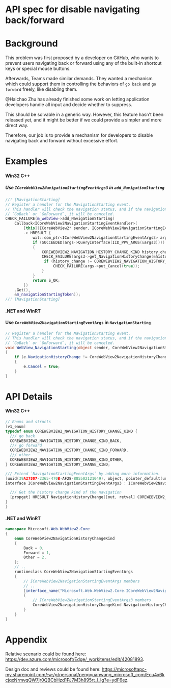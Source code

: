 # API spec for disable navigating back/forward

# Background
This problem was first proposed by a developer on GitHub, who wants to prevent users navigating back or forward using any of the built-in shortcut keys or special mouse buttons.

Afterwards, Teams made similar demands. They wanted a mechanism which could support them in controlling the behaviors of `go back` and `go forward` freely, like disabling them.

@Haichao Zhu has already finished some work on letting application developers handle all input and decide whether to suppress. 

This should be solvable in a generic way. However, this feature hasn’t been released yet, and it might be better if we could provide a simpler and more direct way. 

Therefore, our job is to provide a mechanism for developers to disable navigating back and forward without excessive effort.


# Examples
#### Win32 C++

##### Use `ICoreWebView2NavigationStartingEventArgs3` in `add_NavigationStarting`

```c++
//! [NavigationStarting]
// Register a handler for the NavigationStarting event.
// This handler will check the navigation status, and if the navigation is
// `GoBack` or `GoForward`, it will be canceled.
CHECK_FAILURE(m_webView->add_NavigationStarting(
    Callback<ICoreWebView2NavigationStartingEventHandler>(
        [this](ICoreWebView2* sender, ICoreWebView2NavigationStartingEventArgs* args)
        -> HRESULT {
            wil::com_ptr<ICoreWebView2NavigationStartingEventArgs3> args3;
            if (SUCCEEDED(args->QueryInterface(IID_PPV_ARGS(&args3))))
            {
                COREWEBVIEW2_NAVIGATION_HISTORY_CHANGE_KIND history_change = COREWEBVIEW2_NAVIGATION_HISTORY_CHANGE_KIND_OTHER;
                CHECK_FAILURE(args3->get_NavigationHistoryChange(&history_change));
                 if (history_change != COREWEBVIEW2_NAVIGATION_HISTORY_CHANGE_KIND_OTHER) {
                     CHECK_FAILURE(args->put_Cancel(true));
                }
            }
            return S_OK;
        })
    .Get(),
    &m_navigationStartingToken));
//! [NavigationStarting]
```

#### .NET and WinRT

#### Use `CoreWebView2NavigationStartingEventArgs` in `NavigationStarting`

```c#
// Register a handler for the NavigationStarting event.
// This handler will check the navigation status, and if the navigation is
// `GoBack` or `GoForward`, it will be canceled.
void WebView_NavigationStarting(object sender, CoreWebView2NavigationStartingEventArgs e)
{
    if (e.NavigationHistoryChange != CoreWebView2NavigationHistoryChangeKind.Other)
    {
        e.Cancel = true;
    }
}
```

# API Details
#### Win32 C++

```c++
// Enums and structs
[v1_enum]
typedef enum COREWEBVIEW2_NAVIGATION_HISTORY_CHANGE_KIND {
  /// go back
  COREWEBVIEW2_NAVIGATION_HISTORY_CHANGE_KIND_BACK,
  /// go forward
  COREWEBVIEW2_NAVIGATION_HISTORY_CHANGE_KIND_FORWARD,
  /// other
  COREWEBVIEW2_NAVIGATION_HISTORY_CHANGE_KIND_OTHER,
} COREWEBVIEW2_NAVIGATION_HISTORY_CHANGE_KIND;

/// Extend `NavigationStartingEventArgs` by adding more information.
[uuid(39A27807-2365-470B-AF28-885502121049), object, pointer_default(unique)]
interface ICoreWebView2NavigationStartingEventArgs3 : ICoreWebView2NavigationStartingEventArgs2 {

  /// Get the history change kind of the navigation
  [propget] HRESULT NavigationHistoryChange([out, retval] COREWEBVIEW2_NAVIGATION_HISTORY_CHANGE_KIND* history_change);
}
}
```

#### .NET and WinRT

```c# (but really MIDL3)
namespace Microsoft.Web.WebView2.Core
{
    enum CoreWebView2NavigationHistoryChangeKind
    {
        Back = 0,
        Forward = 1,
        Other = 2,
    };
    // ..
    runtimeclass CoreWebView2NavigationStartingEventArgs
    {
        // ICoreWebView2NavigationStartingEventArgs members
        // ..
        [interface_name("Microsoft.Web.WebView2.Core.ICoreWebView2NavigationStartingEventArgs3")]
        {
            // ICoreWebView2NavigationStartingEventArgs3 members
            CoreWebView2NavigationHistoryChangeKind NavigationHistoryChange { get; };
        }
    }
}
```


# Appendix
Relative scenario could be found here: https://dev.azure.com/microsoft/Edge/_workitems/edit/42081893.

Design doc and reviews could be found here: https://microsoftapc-my.sharepoint.com/:w:/g/personal/pengyuanwang_microsoft_com/Ecu4x6kcjqxNrmvqQW7jr0QBCbHzd1PJ7M3h895rt_l_lg?e=ydF6ez.

